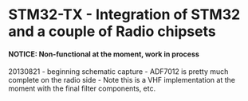 # STM32-TX - Integration of STM32 and a couple of Radio chipsets

#### NOTICE: Non-functional at the moment, work in process ####

20130821 - beginning schematic capture - ADF7012 is pretty much complete on the radio side 
         - Note this is a VHF implementation at the moment with the final filter components, etc.
         